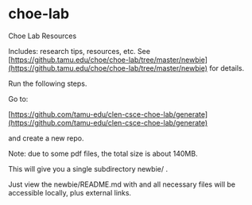 # choe-lab

Choe Lab Resources

Includes: research tips, resources, etc. See [https://github.tamu.edu/choe/choe-lab/tree/master/newbie](https://github.tamu.edu/choe/choe-lab/tree/master/newbie) for details.

Run the following steps. 

Go to:

[https://github.com/tamu-edu/clen-csce-choe-lab/generate](https://github.com/tamu-edu/clen-csce-choe-lab/generate)

and create a new repo.

Note: due to some pdf files, the total size is about 140MB.

This will give you a single subdirectory newbie/ .

Just view the newbie/README.md with and all necessary files will be accessible locally, plus external links.

